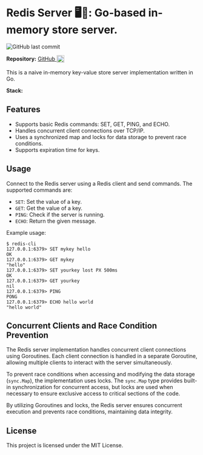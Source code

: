 # Redis Server 🖥️🚀: Go-based in-memory store server.

![GitHub last commit](https://img.shields.io/github/last-commit/theakhandpatel/redis-server)

**Repository:** <Badge type="info">  [GitHub <img src="/images/github.svg" alt="GitHub" style="height: 20px; width: 20px; vertical-align: middle; padding-bottom: 3px; display: inline" />](https://github.com/theakhandpatel/redis-server) </Badge>

This is a naive in-memory key-value store server implementation written in Go.

**Stack:** <Badge type="tip" text="Golang" /> <Badge type="tip" text="TCP/IP" /> <Badge type="tip" text="Redis Protocol" /> 

## Features

- Supports basic Redis commands: SET, GET, PING, and ECHO.
- Handles concurrent client connections over TCP/IP.
- Uses a synchronized map and locks for data storage to prevent race conditions.
- Supports expiration time for keys.


## Usage

Connect to the Redis server using a Redis client and send commands. The supported commands are:

- `SET`: Set the value of a key.
- `GET`: Get the value of a key.
- `PING`: Check if the server is running.
- `ECHO`: Return the given message.

Example usage:

```shell
$ redis-cli
127.0.0.1:6379> SET mykey hello
OK
127.0.0.1:6379> GET mykey
"hello"
127.0.0.1:6379> SET yourkey lost PX 500ms
OK
127.0.0.1:6379> GET yourkey
nil
127.0.0.1:6379> PING
PONG
127.0.0.1:6379> ECHO hello world
"hello world"
```

## Concurrent Clients and Race Condition Prevention

The Redis server implementation handles concurrent client connections using Goroutines. Each client connection is handled in a separate Goroutine, allowing multiple clients to interact with the server simultaneously.

To prevent race conditions when accessing and modifying the data storage (`sync.Map`), the implementation uses locks. The `sync.Map` type provides built-in synchronization for concurrent access, but locks are used when necessary to ensure exclusive access to critical sections of the code.

By utilizing Goroutines and locks, the Redis server ensures concurrent execution and prevents race conditions, maintaining data integrity.


## License

This project is licensed under the MIT License.
